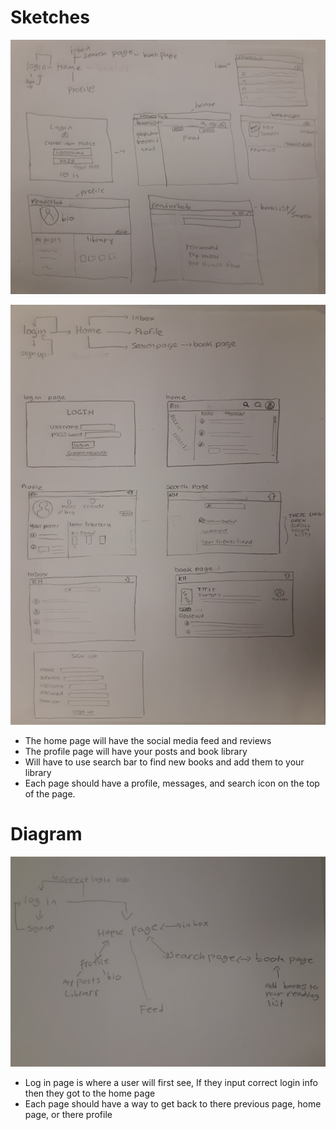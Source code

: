 # Sketches

![SketchMaxHibbard](SketchMaxHibbard.png)


![SketchAnnaDiIulio](SketchAnnaDiIulio.png)

* The home page will have the social media feed and reviews
* The profile page will have your posts and book library
* Will have to use search bar to find new books and add them to your library
* Each page should have a profile, messages, and search icon on the top of the page.

# Diagram


![Diagram](Diagram.jpg)

* Log in page is where a user will first see, If they input correct login info then they got to the home page
* Each page should have a way to get back to there previous page, home page, or there profile


